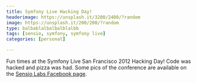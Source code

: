 ```yaml
---
title: Symfony Live Hacking Day!
headerimage: https://unsplash.it/3200/2400/?random
image: https://unsplash.it/200/200/?random
type: balbablalbalbalblalbb
tags: [sensio, symfony, symfony live]
categories: [personal]

---
```

Fun times at the Symfony Live San Francisco 2012 Hacking Day! Code
was hacked and pizza was had. Some pics of the conference are
available on the [Sensio Labs Facebook page][1].

[1]: https://www.facebook.com/media/set/?set=a.450514941665306.112810.129739647076172
